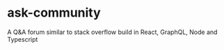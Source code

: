 # ask-community
A Q&amp;A forum similar to stack overflow build in React, GraphQL, Node and Typescript
